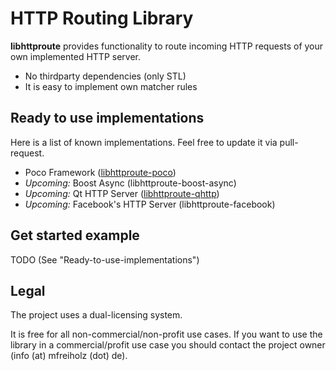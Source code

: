 # HTTP Routing Library

**libhttproute** provides functionality to route incoming HTTP requests of your own implemented HTTP server.

- No thirdparty dependencies (only STL)
- It is easy to implement own matcher rules

## Ready to use implementations

Here is a list of known implementations. Feel free to update it via pull-request.

- Poco Framework ([libhttproute-poco](https://github.com/mfreiholz/libhttproute-poco))
- *Upcoming:* Boost Async (libhttproute-boost-async)
- *Upcoming:* Qt HTTP Server ([libhttproute-qhttp](https://github.com/azadkuh/qhttp))
- *Upcoming:* Facebook's HTTP Server (libhttproute-facebook)

## Get started example

TODO (See "Ready-to-use-implementations")

## Legal

The project uses a dual-licensing system.

It is free for all non-commercial/non-profit use cases. If you want to use the library in a commercial/profit use case you should contact the project owner (info (at) mfreiholz (dot) de).
